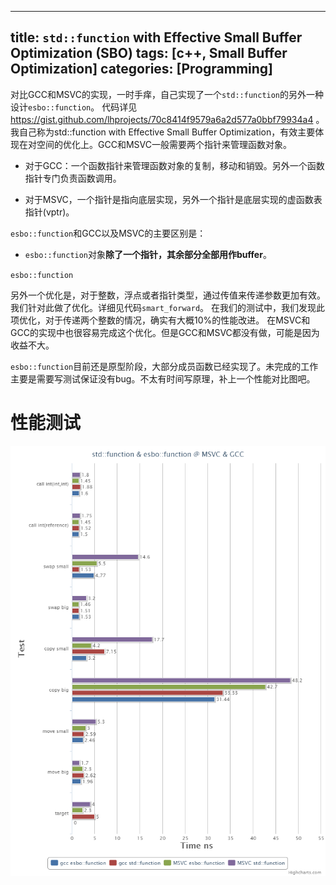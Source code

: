 
---
title: `std::function` with Effective Small Buffer Optimization (SBO)
tags: [c++, Small Buffer Optimization]
categories: [Programming]
---

对比GCC和MSVC的实现，一时手痒，自己实现了一个`std::function`的另外一种设计`esbo::function`。
代码详见 https://gist.github.com/lhprojects/70c8414f9579a6a2d577a0bbf79934a4 。我自己称为std::function with Effective Small Buffer Optimization，有效主要体现在对空间的优化上。GCC和MSVC一般需要两个指针来管理函数对象。

- 对于GCC：一个函数指针来管理函数对象的复制，移动和销毁。另外一个函数指针专门负责函数调用。

- 对于MSVC，一个指针是指向底层实现，另外一个指针是底层实现的虚函数表指针(vptr)。

`esbo::function`和GCC以及MSVC的主要区别是：

- `esbo::function`对象**除了一个指针，其余部分全部用作buffer**。

`esbo::function`

另外一个优化是，对于整数，浮点或者指针类型，通过传值来传递参数更加有效。我们针对此做了优化。详细见代码`smart_forward`。
在我们的测试中，我们发现此项优化，对于传递两个整数的情况，确实有大概10%的性能改进。
在MSVC和GCC的实现中也很容易完成这个优化。但是GCC和MSVC都没有做，可能是因为收益不大。

`esbo::function`目前还是原型阶段，大部分成员函数已经实现了。未完成的工作主要是需要写测试保证没有bug。不太有时间写原理，补上一个性能对比图吧。


# 性能测试


![benchmark](./FunctionAnotherImpl/bench.png)
